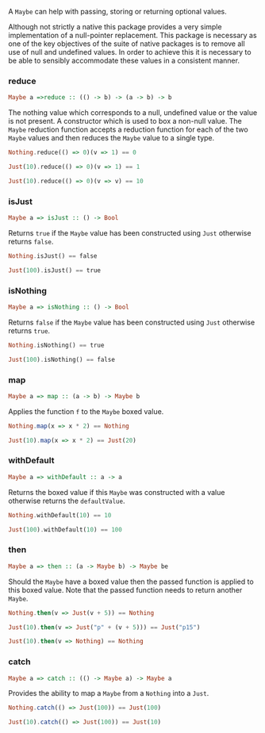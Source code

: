 
A `Maybe` can help with passing, storing or returning optional values.

Although not strictly a native this package provides a very simple implementation of a null-pointer
replacement.  This package is necessary as one of the key objectives of the suite of native packages
is to remove all use of null and undefined values.  In order to achieve this it is necessary to be
able to sensibly accommodate these values in a consistent manner.

### reduce

```haskell
Maybe a =>reduce :: (() -> b) -> (a -> b) -> b
```

The nothing value which corresponds to a null, undefined value or the value is not present.
A constructor which is used to box a non-null value.
The `Maybe` reduction function accepts a reduction function for each of the two `Maybe` values
and then reduces the `Maybe` value to a single type.

```haskell
Nothing.reduce(() => 0)(v => 1) == 0
```
```haskell
Just(10).reduce(() => 0)(v => 1) == 1
```
```haskell
Just(10).reduce(() => 0)(v => v) == 10
```


### isJust

```haskell
Maybe a => isJust :: () -> Bool
```

Returns `true` if the `Maybe` value has been constructed using `Just` otherwise returns `false`.

```haskell
Nothing.isJust() == false
```
```haskell
Just(100).isJust() == true
```


### isNothing

```haskell
Maybe a => isNothing :: () -> Bool
```

Returns `false` if the `Maybe` value has been constructed using `Just` otherwise returns `true`.

```haskell
Nothing.isNothing() == true
```
```haskell
Just(100).isNothing() == false
```


### map

```haskell
Maybe a => map :: (a -> b) -> Maybe b
```

Applies the function `f` to the `Maybe` boxed value.

```haskell
Nothing.map(x => x * 2) == Nothing
```
```haskell
Just(10).map(x => x * 2) == Just(20)
```


### withDefault

```haskell
Maybe a => withDefault :: a -> a
```

Returns the boxed value if this `Maybe` was constructed with a value otherwise returns the `defaultValue`.

```haskell
Nothing.withDefault(10) == 10
```
```haskell
Just(100).withDefault(10) == 100
```


### then

```haskell
Maybe a => then :: (a -> Maybe b) -> Maybe be
```

Should the `Maybe` have a boxed value then the passed function is applied to this boxed value.  Note that the passed
function needs to return another `Maybe`.

```haskell
Nothing.then(v => Just(v + 5)) == Nothing
```
```haskell
Just(10).then(v => Just("p" + (v + 5))) == Just("p15")
```
```haskell
Just(10).then(v => Nothing) == Nothing
```


### catch

```haskell
Maybe a => catch :: (() -> Maybe a) -> Maybe a
```

Provides the ability to map a `Maybe` from a `Nothing` into a `Just`.

```haskell
Nothing.catch(() => Just(100)) == Just(100)
```
```haskell
Just(10).catch(() => Just(100)) == Just(10)
```



